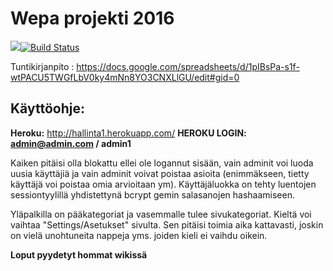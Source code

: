 # Wepa projekti 2016
<a href="https://codeclimate.com/github/smooshi/hallinta"><img src="https://codeclimate.com/github/smooshi/hallinta/badges/gpa.svg" /></a>[![Build Status](https://travis-ci.org/smooshi/hallinta.png)](https://travis-ci.org/smooshi/hallinta-public)

Tuntikirjanpito : https://docs.google.com/spreadsheets/d/1pIBsPa-s1f-wtPACU5TWGfLbV0ky4mNn8YO3CNXLlGU/edit#gid=0

<h2>Käyttöohje: </h2>

<b>Heroku:</b> http://hallinta1.herokuapp.com/
<b>HEROKU LOGIN: admin@admin.com / admin1</b>

Kaiken pitäisi olla blokattu ellei ole logannut sisään, vain adminit voi luoda uusia käyttäjiä ja vain adminit voivat poistaa asioita (enimmäkseen, tietty käyttäjä voi poistaa omia arvioitaan ym). Käyttäjäluokka on tehty luentojen sessiontyylillä yhdistettynä bcrypt gemin salasanojen hashaamiseen.

Yläpalkilla on pääkategoriat ja vasemmalle tulee sivukategoriat. Kieltä voi vaihtaa "Settings/Asetukset" sivulta. Sen pitäisi toimia aika kattavasti, joskin on vielä unohtuneita nappeja yms. joiden kieli ei vaihdu oikein.

<b>Loput pyydetyt hommat wikissä</b>
